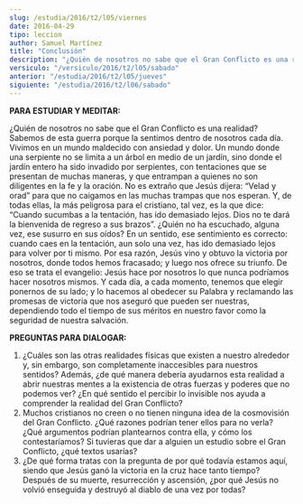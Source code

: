 ```yaml
---
slug: /estudia/2016/t2/l05/viernes
date: 2016-04-29
tipo: leccion
author: Samuel Martínez
title: "Conclusión"
description: "¿Quién de nosotros no sabe que el Gran Conflicto es una realidad? Sabemos de  esta guerra porque la sentimos dentro de nosotros cada día. Vivimos en un mundo  maldecido con ansiedad y dolor. Un mundo donde una serpiente..."
versiculo: "/versiculo/2016/t2/l05/sabado"
anterior: "/estudia/2016/t2/l05/jueves"
siguiente: "/estudia/2016/t2/l06/sabado"
---
```


**PARA ESTUDIAR Y MEDITAR:**

¿Quién de nosotros no sabe que el Gran Conflicto es una realidad? Sabemos de esta guerra porque la sentimos dentro de nosotros cada día. Vivimos en un mundo maldecido con ansiedad y dolor. Un mundo donde una serpiente no se limita a un árbol en medio de un jardín, sino donde el jardín entero ha sido invadido por serpientes, con tentaciones que se presentan de muchas maneras, y que entrampan a quienes no son diligentes en la fe y la oración. No es extraño que Jesús dijera: “Velad y orad” para que no caigamos en las muchas trampas que nos esperan. Y, de todas ellas, la más peligrosa para el cristiano, tal vez, es la que dice: “Cuando sucumbas a la tentación, has ido demasiado lejos. Dios no te dará la bienvenida de regreso a sus brazos”. ¿Quién no ha escuchado, alguna vez, ese susurro en sus oídos? En un sentido, ese sentimiento es correcto: cuando caes en la tentación, aun solo una vez, has ido demasiado lejos para volver por ti mismo. Por esa razón, Jesús vino y obtuvo la victoria por nosotros, donde todos hemos fracasado; y luego nos ofrece su triunfo. De eso se trata el evangelio: Jesús hace por nosotros lo que nunca podríamos hacer nosotros mismos. Y cada día, a cada momento, tenemos que elegir ponernos de su lado; y lo hacemos al obedecer su Palabra y reclamando las promesas de victoria que nos aseguró que pueden ser nuestras, dependiendo todo el tiempo de sus méritos en nuestro favor como la seguridad de nuestra salvación.

**PREGUNTAS PARA DIALOGAR:**

1. ¿Cuáles son las otras realidades físicas que existen a nuestro alrededor y, sin embargo, son completamente inaccesibles para nuestros sentidos? Además, ¿de qué manera debería ayudarnos esta realidad a abrir nuestras mentes a la existencia de otras fuerzas y poderes que no podemos ver? ¿En qué sentido el percibir lo invisible nos ayuda a comprender la realidad del Gran Conflicto?
2.  Muchos cristianos no creen o no tienen ninguna idea de la cosmovisión del Gran Conflicto. ¿Qué razones podrían tener ellos para no verla? ¿Qué argumentos podrían plantearnos contra ella, y cómo los contestaríamos? Si tuvieras que dar a alguien un estudio sobre el Gran Conflicto, ¿qué textos usarías?
3.  ¿De qué forma tratas con la pregunta de por qué todavía estamos aquí, siendo que Jesús ganó la victoria en la cruz hace tanto tiempo? Después de su muerte, resurrección y ascensión, ¿por qué Jesús no volvió enseguida y destruyó al diablo de una vez por todas?
